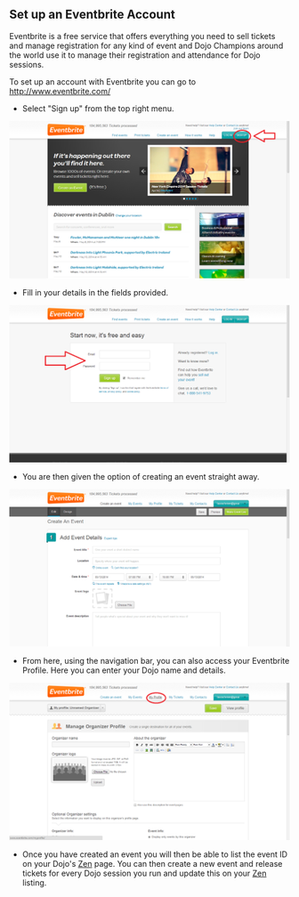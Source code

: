 ## Set up an Eventbrite Account

Eventbrite is a free service that offers everything you need to sell
tickets and manage registration for any kind of event and Dojo Champions
around the world use it to manage their registration and attendance for
Dojo sessions.

To set up an account with Eventbrite you can go to
<http://www.eventbrite.com/>

  - Select "Sign up" from the top right menu.

![Eventbrite\_1.png](../files/img/Eventbrite_1.png "Eventbrite_1.png")

  - Fill in your details in the fields provided.

![Eventbrite\_2.png](../files/img/Eventbrite_2.png "Eventbrite_2.png")

  - You are then given the option of creating an event straight away.

![Eventbrite\_3.png](../files/img/Eventbrite_3.png "Eventbrite_3.png")

  - From here, using the navigation bar, you can also access your
    Eventbrite Profile. Here you can enter your Dojo name and details.

![Eventbrite\_4.png](../files/img/Eventbrite_4.png "Eventbrite_4.png")

  - Once you have created an event you will then be able to list the
    event ID on your Dojo's [Zen](Zen.md) page. You can then
    create a new event and release tickets for every Dojo session you
    run and update this on your [Zen](Zen.md) listing.
